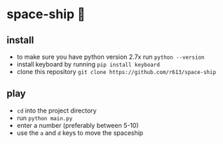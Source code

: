 # space-ship 🚀

## install

- to make sure you have python version 2.7x run `python --version`
- install keyboard by running `pip install keyboard`
- clone this repository `git clone https://github.com/r613/space-ship`


## play

- `cd` into the project directory
- run `python main.py`
- enter a number (preferably between 5-10)
- use the `a` and `d` keys to move the spaceship
